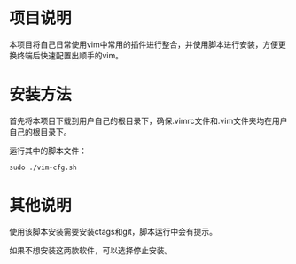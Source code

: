 # 项目说明

本项目将自己日常使用vim中常用的插件进行整合，并使用脚本进行安装，方便更换终端后快速配置出顺手的vim。

# 安装方法

首先将本项目下载到用户自己的根目录下，确保.vimrc文件和.vim文件夹均在用户自己的根目录下。

运行其中的脚本文件：

```
sudo ./vim-cfg.sh
```

# 其他说明

使用该脚本安装需要安装ctags和git，脚本运行中会有提示。

如果不想安装这两款软件，可以选择停止安装。
